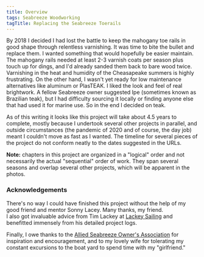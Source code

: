 ```yaml
---
title: Overview
tags: Seabreeze Woodworking
tagTitle: Replacing the Seabreeze Toerails
---
```


By 2018 I decided I had lost the battle to keep the mahogany toe rails in good shape through relentless varnishing.
It was time to bite the bullet and replace them. I wanted something that would hopefully be easier maintain. The mahogany
rails needed at least 2-3 varnish coats per season plus touch up for dings, and I'd already sanded them back to bare wood twice.
Varnishing in the heat and humidity of the Cheasapeake summers is highly frustrating. On the other hand, I wasn't yet ready for
low maintenance alternatives like aluminum or PlasTEAK. I liked the look and feel of real brightwork. A fellow Seabreeze owner
suggested Ipe (sometimes known as Brazilian teak), but I had difficulty sourcing it locally or finding anyone else that had used
it for marine use. So in the end I decided on teak.

As of this writing it looks like this project will take about 4.5 years to complete, mostly because I undertook several other
projects in parallel, and outside circumstances (the pandemic of 2020 and of course, the day job) meant I couldn't move as fast
as I wanted. The timeline for several pieces of the project do not conform neatly to the dates suggested in the URLs.

**Note:** chapters in this project are organized in a "logical" order and not necessarily the actual "sequential"
order of work. They span several seasons and overlap several other projects, which will be apparent in the photos.

### Acknowledgements ###

There's no way I could have finished this project without the help of my good friend and mentor Sonny Lacey. Many thanks, my friend.  
I also got invaluable advice from Tim Lackey at [Lackey Sailing](https://lackeysailing.com/) and benefitted immensely from his
detailed project logs.

Finally, I owe thanks to the [Allied Seabreeze Owner's Association](http://www.alliedseabreeze35.org/) for inspiration and encouragement,
and to my lovely wife for tolerating my constant excursions to the boat yard to spend time with my "girlfriend."

